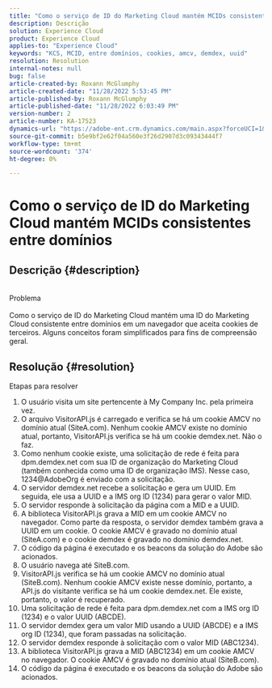 ```yaml
---
title: "Como o serviço de ID do Marketing Cloud mantém MCIDs consistentes entre domínios"
description: Descrição
solution: Experience Cloud
product: Experience Cloud
applies-to: "Experience Cloud"
keywords: "KCS, MCID, entre domínios, cookies, amcv, demdex, uuid"
resolution: Resolution
internal-notes: null
bug: false
article-created-by: Roxann McGlumphy
article-created-date: "11/28/2022 5:53:45 PM"
article-published-by: Roxann McGlumphy
article-published-date: "11/28/2022 6:03:49 PM"
version-number: 2
article-number: KA-17523
dynamics-url: "https://adobe-ent.crm.dynamics.com/main.aspx?forceUCI=1&pagetype=entityrecord&etn=knowledgearticle&id=b923fd98-456f-ed11-9561-6045bd006079"
source-git-commit: b5e9bf2e62f04a560e3f26d2907d3c09343444f7
workflow-type: tm+mt
source-wordcount: '374'
ht-degree: 0%

---
```


# Como o serviço de ID do Marketing Cloud mantém MCIDs consistentes entre domínios

## Descrição {#description}

<br>Problema<br><br>
Como o serviço de ID do Marketing Cloud mantém uma ID do Marketing Cloud consistente entre domínios em um navegador que aceita cookies de terceiros. Alguns conceitos foram simplificados para fins de compreensão geral.


## Resolução {#resolution}

Etapas para resolver<br>
1. O usuário visita um site pertencente à My Company Inc. pela primeira vez.
2. O arquivo VisitorAPI.js é carregado e verifica se há um cookie AMCV no domínio atual (SiteA.com). Nenhum cookie AMCV existe no domínio atual, portanto, VisitorAPI.js verifica se há um cookie demdex.net. Não o faz.
3. Como nenhum cookie existe, uma solicitação de rede é feita para dpm.demdex.net com sua ID de organização do Marketing Cloud (também conhecida como uma ID de organização IMS). Nesse caso, 1234@AdobeOrg é enviado com a solicitação.
4. O servidor demdex.net recebe a solicitação e gera um UUID. Em seguida, ele usa a UUID e a IMS org ID (1234) para gerar o valor MID.
5. O servidor responde à solicitação da página com a MID e a UUID.
6. A biblioteca VisitorAPI.js grava a MID em um cookie AMCV no navegador. Como parte da resposta, o servidor demdex também grava a UUID em um cookie. O cookie AMCV é gravado no domínio atual (SiteA.com) e o cookie demdex é gravado no domínio demdex.net.
7. O código da página é executado e os beacons da solução do Adobe são acionados.
8. O usuário navega até SiteB.com.
9. VisitorAPI.js verifica se há um cookie AMCV no domínio atual (SiteB.com). Nenhum cookie AMCV existe nesse domínio, portanto, a API.js do visitante verifica se há um cookie demdex.net. Ele existe, portanto, o valor é recuperado.
10. Uma solicitação de rede é feita para dpm.demdex.net com a IMS org ID (1234) e o valor UUID (ABCDE).
11. O servidor demdex gera um valor MID usando a UUID (ABCDE) e a IMS org ID (1234), que foram passadas na solicitação.
12. O servidor demdex responde à solicitação com o valor MID (ABC1234).
13. A biblioteca VisitorAPI.js grava a MID (ABC1234) em um cookie AMCV no navegador. O cookie AMCV é gravado no domínio atual (SiteB.com).
14. O código da página é executado e os beacons da solução do Adobe são acionados.

